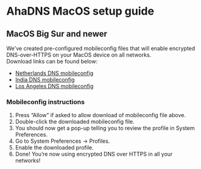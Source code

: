 # AhaDNS MacOS setup guide

## MacOS Big Sur and newer

We've created pre-configured mobileconfig files that will enable encrypted DNS-over-HTTPS on your MacOS device on all networks.  
Download links can be found below:

- [Netherlands DNS mobileconfig](https://raw.githubusercontent.com/AhaDNS/setup-guides/master/Apple/resources/ahadns-nl.mobileconfig)
- [India DNS mobileconfig](https://raw.githubusercontent.com/AhaDNS/setup-guides/master/Apple/resources/ahadns-in.mobileconfig)
- [Los Angeles DNS mobileconfig](https://raw.githubusercontent.com/AhaDNS/setup-guides/master/Apple/resources/ahadns-la.mobileconfig)

### Mobileconfig instructions

1. Press “Allow” if asked to allow download of mobileconfig file above.
2. Double-click the downloaded mobileconfig file.
3. You should now get a pop-up telling you to review the profile in System Preferences.
4. Go to System Preferences → Profiles.
5. Enable the downloaded profile.
6. Done! You’re now using encrypted DNS over HTTPS in all your networks!
